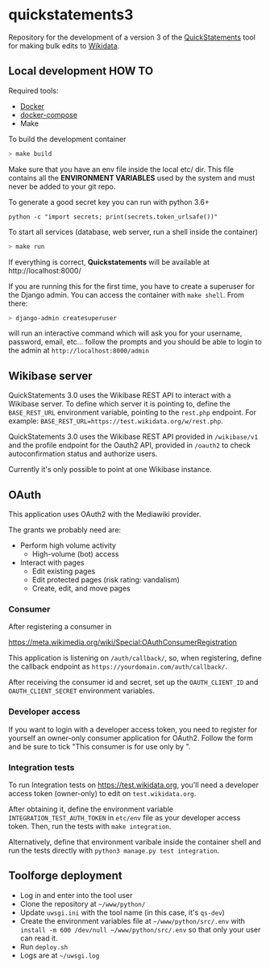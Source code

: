 # quickstatements3

Repository for the development of a version 3 of the [QuickStatements](https://www.wikidata.org/wiki/Help:QuickStatements) tool for making bulk edits to [Wikidata](https://www.wikidata.org).

## Local development HOW TO

Required tools:

* [Docker](https://docs.docker.com/engine/install/)
* [docker-compose](https://docs.docker.com/compose/install/)
* Make

To build the development container

```bash
> make build
```


Make sure that you have an env file inside the local etc/ dir.
This file contains all the **ENVIRONMENT VARIABLES** used by the system and must never be added to your git repo.

To generate a good secret key you can run with python 3.6+

```
python -c "import secrets; print(secrets.token_urlsafe())"
```

To start all services (database, web server, run a shell inside the container)

```bash
> make run
```


If everything is correct, **Quickstatements** will be available at http://localhost:8000/

If you are running this for the first time, you have to create a superuser for the Django admin. You can access the container with `make shell`. From there:

```bash
> django-admin createsuperuser
```

will run an interactive command which will ask you for your username, password, email, etc... follow the prompts and you should be able to login to the admin at `http://localhost:8000/admin`

## Wikibase server

QuickStatements 3.0 uses the Wikibase REST API to interact with a Wikibase server.
To define which server it is pointing to, define the `BASE_REST_URL` environment variable, pointing to the `rest.php` endpoint.
For example: `BASE_REST_URL=https://test.wikidata.org/w/rest.php`.

QuickStatements 3.0 uses the Wikibase REST API provided in `/wikibase/v1` and the profile endpoint for the Oauth2 API, provided in `/oauth2` to check autoconfirmation status and authorize users.

Currently it's only possible to point at one Wikibase instance.

## OAuth

This application uses OAuth2 with the Mediawiki provider.

The grants we probably need are:

* Perform high volume activity
  * High-volume (bot) access
* Interact with pages
  * Edit existing pages
  * Edit protected pages (risk rating: vandalism)
  * Create, edit, and move pages

### Consumer

After registering a consumer in

<https://meta.wikimedia.org/wiki/Special:OAuthConsumerRegistration>

This application is listening on `/auth/callback/`, so, when registering, define the callback endpoint as `https://yourdomain.com/auth/callback/`.

After receiving the consumer id and secret, set up the `OAUTH_CLIENT_ID` and `OAUTH_CLIENT_SECRET` environment variables.

### Developer access

If you want to login with a developer access token, you need to register for yourself an owner-only consumer application for OAuth2.
Follow the form and be sure to tick "This consumer is for use only by <YOUR USERNAME>".

### Integration tests

To run Integration tests on https://test.wikidata.org, you'll need a developer access token (owner-only) to edit on `test.wikidata.org`.

After obtaining it, define the environment variable `INTEGRATION_TEST_AUTH_TOKEN` in `etc/env` file as your developer access token.
Then, run the tests with `make integration`.

Alternatively, define that environment varibale inside the container shell and run the tests directly with `python3 manage.py test integration`.

## Toolforge deployment

* Log in and enter into the tool user
* Clone the repository at `~/www/python/`
* Update `uwsgi.ini` with the tool name (in this case, it's `qs-dev`)
* Create the environment variables file at `~/www/python/src/.env` with `install -m 600 /dev/null ~/www/python/src/.env` so that only your user can read it.
* Run `deploy.sh`
* Logs are at `~/uwsgi.log`
